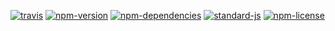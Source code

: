 [![travis](https://img.shields.io/travis/christian-fei/open-weather-map-cli.svg?style=flat-square)](https://travis-ci.org/christian-fei/open-weather-map-cli) [![npm-version](https://img.shields.io/npm/v/open-weather-map-cli.svg?style=flat-square&colorB=007EC6)](https://www.npmjs.com/package/open-weather-map-cli) [![npm-dependencies](https://img.shields.io/badge/dependencies-none-blue.svg?style=flat-square&colorB=44CC11)](package.json) [![standard-js](https://img.shields.io/badge/coding%20style-standard-brightgreen.svg?style=flat-square)](http://standardjs.com/) [![npm-license](https://img.shields.io/npm/l/open-weather-map-cli.svg?style=flat-square&colorB=007EC6)](https://spdx.org/licenses/ISC)